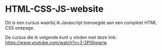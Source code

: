# HTML-CSS-JS-website
Dit is een cursus waarbij ik Javascript toevoegde aan een compleet HTML CSS onepage.

De cursus die ik volgende kunt u vinden met deze link: https://www.youtube.com/watch?v=3-2Pj5hxwrw
